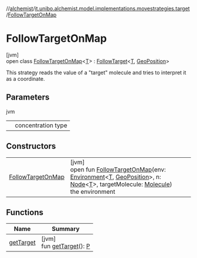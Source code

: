 //[alchemist](../../../index.md)/[it.unibo.alchemist.model.implementations.movestrategies.target](../index.md)/[FollowTargetOnMap](index.md)

# FollowTargetOnMap

[jvm]\
open class [FollowTargetOnMap](index.md)<[T](index.md)> : [FollowTarget](../-follow-target/index.md)<[T](index.md), [GeoPosition](../../it.unibo.alchemist.model.interfaces/-geo-position/index.md)> 

This strategy reads the value of a "target" molecule and tries to interpret it as a coordinate.

## Parameters

jvm

| | |
|---|---|
| <T> | concentration type |

## Constructors

| | |
|---|---|
| [FollowTargetOnMap](-follow-target-on-map.md) | [jvm]<br>open fun [FollowTargetOnMap](-follow-target-on-map.md)(env: [Environment](../../it.unibo.alchemist.model.interfaces/-environment/index.md)<[T](index.md), [GeoPosition](../../it.unibo.alchemist.model.interfaces/-geo-position/index.md)>, n: [Node](../../it.unibo.alchemist.model.interfaces/-node/index.md)<[T](index.md)>, targetMolecule: [Molecule](../../it.unibo.alchemist.model.interfaces/-molecule/index.md))<br>the environment |

## Functions

| Name | Summary |
|---|---|
| [getTarget](../-follow-target/get-target.md) | [jvm]<br>fun [getTarget](../-follow-target/get-target.md)(): [P](../../it.unibo.alchemist.model.implementations.movestrategies.routing/-ignore-streets/index.md) |
